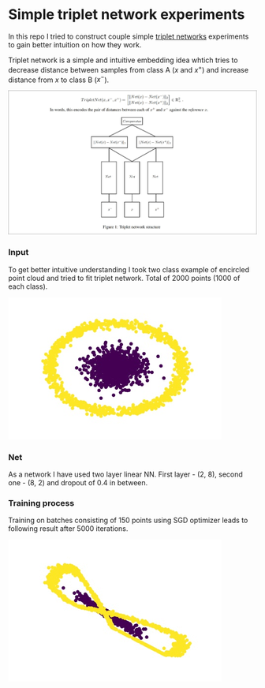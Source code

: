 # Simple triplet network experiments

In this repo I tried to construct couple simple [triplet networks](https://arxiv.org/abs/1412.6622) experiments to gain better intuition on how they work.

Triplet network is a simple and intuitive embedding idea whtich tries to decrease distance between samples from class A ($x$ and $x^{+}$) and increase distance from $x$ to class B ($x^{-}$).

![Triplet network](triplet_net.jpg)

### Input

To get better intuitive understanding I took two class example of encircled point cloud and tried to fit triplet network. Total of 2000 points (1000 of each class).

![Dataset](dataset.jpg)

### Net

As a network I have used two layer linear NN. First layer - (2, 8), second one - (8, 2) and dropout of 0.4 in between.

### Training process

Training on batches consisting of 150 points using SGD optimizer leads to following result after 5000 iterations.

![Training process](training.gif)
